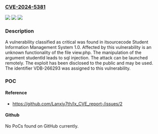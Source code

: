 ### [CVE-2024-5381](https://cve.mitre.org/cgi-bin/cvename.cgi?name=CVE-2024-5381)
![](https://img.shields.io/static/v1?label=Product&message=Student%20Information%20Management%20System&color=blue)
![](https://img.shields.io/static/v1?label=Version&message=%3D%201.0%20&color=brighgreen)
![](https://img.shields.io/static/v1?label=Vulnerability&message=CWE-89%20SQL%20Injection&color=brighgreen)

### Description

A vulnerability classified as critical was found in itsourcecode Student Information Management System 1.0. Affected by this vulnerability is an unknown functionality of the file view.php. The manipulation of the argument studentId leads to sql injection. The attack can be launched remotely. The exploit has been disclosed to the public and may be used. The identifier VDB-266293 was assigned to this vulnerability.

### POC

#### Reference
- https://github.com/Lanxiy7th/lx_CVE_report-/issues/2

#### Github
No PoCs found on GitHub currently.

